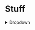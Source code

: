# Stuff

<details id=0>
<summary>Dropdown</summary>
In times of turmoil, when the world seems bleak,
And hope is lost amidst the endless strife,
We seek a light to guide us as we seek
To find a path that leads us back to life.

For though the darkness may seem all-consuming,
And shadows loom on every side we turn,
We must remember that the sun is blooming,
And soon its rays will make our spirits burn.

So let us keep our faith and persevere,
For though the road ahead may be unclear,
We know that hope and love will conquer fear,
And lead us to a brighter, better year.

And when we reach the end of this long fight,
We'll find that joy and peace were worth the plight.
</details>
